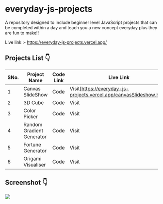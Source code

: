 # everyday-js-projects
A repository designed to include beginner level JavaScript projects that can be completed within a day and teach you a new concept everyday plus they are fun to make!!

Live link :- https://everyday-js-projects.vercel.app/

 ## Projects List :point_down:
 SNo. | Project Name | Code Link | Live Link
 ------------ | -------------|--------------|----------
1 | Canvas SlideShow | Code | Visit[https://everyday-js-projects.vercel.app/canvasSlideshow.html]
2 | 3D Cube | Code | Visit
3 | Color Picker | Code | Visit
4 | Random Gradient Generator | Code | Visit
5 | Fortune Generator | Code | Visit
6 | Origami Visualiser | Code | Visit
 
 ## Screenshot :point_down:
<img src="https://res.cloudinary.com/djix6uusx/image/upload/v1646103810/jingle_p1pbrf.png"/> 


 

